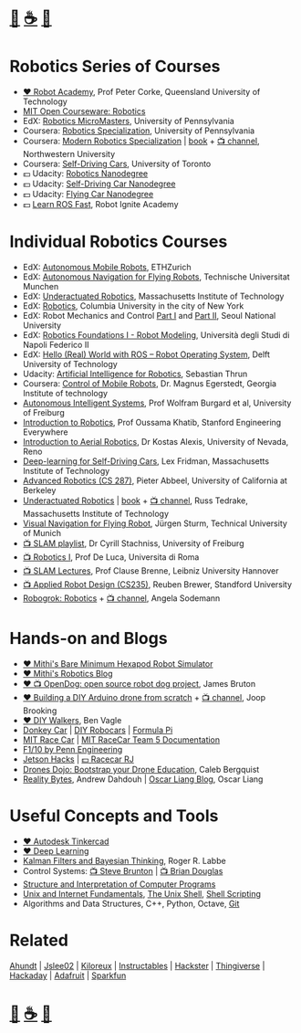 # [🐳](https://mithi.github.io/deep-blueberry) [☕️](https://ko-fi.com/minimithi) [🧧](https://www.paypal.me/minimithi) 

# Robotics Series of Courses

- [♥️ Robot Academy][series1], Prof Peter Corke, Queensland University of Technology
- [MIT Open Courseware: Robotics][series9] 
- EdX: [Robotics MicroMasters][series2], University of Pennsylvania
- Coursera: [Robotics Specialization][series3], University of Pennsylvania
- Coursera: [Modern Robotics Specialization][series4] | [book][series11a] + [📺 channel][series11b], Northwestern University
- Coursera: [Self-Driving Cars][series10], University of Toronto
- :dollar: Udacity: [Robotics Nanodegree][series5]
- :dollar: Udacity: [Self-Driving Car Nanodegree][series6]
- :dollar: Udacity: [Flying Car Nanodegree][series7]
- :dollar: [Learn ROS Fast][series8], Robot Ignite Academy

[series1]: http://robotacademy.net.au
[series2]: https://www.edx.org/micromasters/pennx-robotics
[series3]: https://www.coursera.org/specializations/robotics
[series4]: https://www.coursera.org/specializations/modernrobotics
[series5]: https://www.udacity.com/robotics
[series6]: https://www.udacity.com/drive
[series7]: https://www.udacity.com/course/flying-car-nanodegree--nd787
[series8]: http://www.theconstructsim.com/construct-learn-develop-robots-using-ros/robotigniteacademy_learnros/
[series9]: https://ocw.mit.edu/search/ocwsearch.htm?q=robotics
[series10]: https://www.coursera.org/specializations/self-driving-cars
[series11a]: http://modernrobotics.org 
[series11b]: https://www.youtube.com/playlist?list=PLggLP4f-rq02vX0OQQ5vrCxbJrzamYDfx

# Individual Robotics Courses

- EdX: [Autonomous Mobile Robots][course1], ETHZurich
- EdX: [Autonomous Navigation for Flying Robots][course2], Technische Universitat Munchen
- EdX: [Underactuated Robotics][course3], Massachusetts Institute of Technology
- EdX: [Robotics][course4], Columbia University in the city of New York
- EdX: Robot Mechanics and Control [Part I][course5] and [Part II][course6], Seoul National University
- EdX: [Robotics Foundations I - Robot Modeling][course7], Università degli Studi di Napoli Federico II
- EdX: [Hello (Real) World with ROS – Robot Operating System][course8], Delft University of Technology
- Udacity: [Artificial Intelligence for Robotics][course21], Sebastian Thrun
- Coursera: [Control of Mobile Robots][course9], Dr. Magnus Egerstedt, Georgia Institute of technology
- [Autonomous Intelligent Systems][course10], Prof Wolfram Burgard et al, University of Freiburg
- [Introduction to Robotics][course11], Prof Oussama Khatib, Stanford Engineering Everywhere
- [Introduction to Aerial Robotics][course13], Dr Kostas Alexis, University of Nevada, Reno
- [Deep-learning for Self-Driving Cars][course14], Lex Fridman, Massachusetts Institute of Technology
- [Advanced Robotics (CS 287)][course19], Pieter Abbeel, University of California at Berkeley
- [Underactuated Robotics][course20c] | [book][course20a] + [📺 channel][course20b], Russ Tedrake, Massachusetts Institute of Technology
- [Visual Navigation for Flying Robot][course22], Jürgen Sturm, Technical University of Munich
- [📺 SLAM playlist][course15], Dr Cyrill Stachniss, University of Freiburg
- [📺 Robotics I][course16], Prof De Luca, Universita di Roma
- [📺 SLAM Lectures][course18], Prof Clause Brenne, Leibniz University Hannover
- [📺 Applied Robot Design (CS235)][course23], Reuben Brewer, Standford University
- [Robogrok: Robotics][course17a] + [📺 channel][course17b], Angela Sodemann

[course1]: https://www.edx.org/course/autonomous-mobile-robots-ethx-amrx-2
[course2]: https://www.edx.org/course/autonomous-navigation-flying-robots-tumx-autonavx-0
[course3]: https://www.edx.org/course/underactuated-robotics-mitx-6-832x-0
[course4]: https://www.edx.org/course/robotics-columbiax-csmm-103x#!
[course5]: https://www.edx.org/course/robot-mechanics-control-part-i-snux-snu446-345-1x
[course6]: https://www.edx.org/course/robot-mechanics-control-part-ii-snux-snu446-345-2x
[course7]: https://www.edx.org/course/robotics-foundations-i-robot-modeling
[course8]: https://www.edx.org/course/hello-real-world-with-ros-robot-operating-system
[course9]: https://www.coursera.org/learn/mobile-robot
[course10]: http://ais.informatik.uni-freiburg.de/teaching/ss16/robotics/index_en.php
[course11]: https://see.stanford.edu/Course/CS223A
[course13]: http://www.kostasalexis.com/introduction-to-aerial-robotics.html
[course14]: http://selfdrivingcars.mit.edu/
[course15]: https://www.youtube.com/watch?v=V9qQc5X7O0k&list=PLgnQpQtFTOGQECnBvZSV61oxTrkPut-nc
[course16]: https://www.youtube.com/watch?v=pitZv3PuVMw&list=PLAQopGWlIcyaqDBW1zSKx7lHfVcOmWSWt
[course17a]: http://robogrok.com/index.html
[course17b]: https://www.youtube.com/user/asodemann3/videos
[course18]: https://www.youtube.com/watch?v=B2qzYCeT9oQ&list=PLpUPoM7Rgzi_7YWn14Va2FODh7LzADBSm
[course19]: https://people.eecs.berkeley.edu/~pabbeel/cs287-fa19/
[course20a]: http://underactuated.csail.mit.edu/underactuated.html
[course20b]: https://www.youtube.com/channel/UChfUOAhz7ynELF-s_1LPpWg/playlists
[course20c]: http://underactuated.csail.mit.edu/Spring2020/
[course21]: https://www.udacity.com/course/artificial-intelligence-for-robotics--cs373
[course22]: https://vision.in.tum.de/teaching/ss2013/visnav2013
[course23]: https://www.youtube.com/user/StanfordCS235/videos

# Hands-on and Blogs
- [♥️ Mithi's Bare Minimum Hexapod Robot Simulator][h16]
- [♥️ Mithi's Robotics Blog][h15]
- [♥️ 📺 OpenDog: open source robot dog project][h14], James Bruton
- [♥️ Building a DIY Arduino drone from scratch][h8] + [📺 channel][h13], Joop Brooking
- [♥️ DIY Walkers][h10], Ben Vagle
- [Donkey Car][h1] | [DIY Robocars][h2] | [Formula Pi][h17]
- [MIT Race Car][h3] | [MIT RaceCar Team 5 Documentation][h4]
- [F1/10 by Penn Engineering ][h5]
- [Jetson Hacks][h6] | [:dollar: Racecar RJ][h7]
- [Drones Dojo: Bootstrap your Drone Education][h9], Caleb Bergquist
- [Reality Bytes][h11], Andrew Dahdouh | [Oscar Liang Blog][h12], Oscar Liang

[h1]: http://www.donkeycar.com/
[h2]: http://diyrobocars.com/
[h3]: https://mit-racecar.github.io
[h4]: https://mit-racecar.github.io/6.141-spring-2016-team-5-documentation/
[h5]: http://f1tenth.org/lectures
[h6]: https://www.jetsonhacks.com/category/robotics/
[h7]:https://racecarj.com/
[h8]: http://www.brokking.net/ymfc-32_main.html
[h9]: https://dojofordrones.com/
[h10]: https://www.diywalkers.com/
[h11]: https://realitybytes.blog/
[h12]: https://oscarliang.com/
[h13]: https://www.youtube.com/user/MacPuffdog/playlists
[h14]: https://www.youtube.com/watch?v=0BoPoWF_FwY&list=PLpwJoq86vov_PkA0bla0eiUTsCAPi_mZf
[h15]: https://mithi.github.io/robotics-blog/
[h16]: https://github.com/mithi/hexapod-robot-simulator
[h17]: https://www.formulapi.com/

# Useful Concepts and Tools
- [♥️ Autodesk Tinkercad][tools10]
- [♥️ Deep Learning][tools1]
- [Kalman Filters and Bayesian Thinking][tools2], Roger R. Labbe
- Control Systems: [ 📺 Steve Brunton][tools3] | [📺 Brian Douglas][tools4]
- [Structure and Interpretation of Computer Programs][tools5]
- [Unix and Internet Fundamentals][tools6], [The Unix Shell][tools7], [Shell Scripting][tools8]
- Algorithms and Data Structures, C++, Python, Octave, [Git][tools9]

[tools1]: https://mithi.github.io/deep-blueberry/
[tools2]: https://github.com/rlabbe/Kalman-and-Bayesian-Filters-in-Python/
[tools3]: https://youtu.be/Pi7l8mMjYVE?list=PLMrJAkhIeNNR20Mz-VpzgfQs5zrYi085m
[tools4]: https://www.youtube.com/user/ControlLectures/featured
[tools5]: https://groups.csail.mit.edu/mac/classes/6.001/abelson-sussman-lectures/
[tools6]: http://en.tldp.org/HOWTO/Unix-and-Internet-Fundamentals-HOWTO/
[tools7]: https://www.shellscript.sh/
[tools8]: https://swcarpentry.github.io/shell-novice/
[tools9]: http://gitimmersion.com/
[tools10]: https://www.tinkercad.com/


# Related
[Ahundt](https://github.com/ahundt/awesome-robotics) |
[Jslee02](https://github.com/jslee02/awesome-robotics-libraries) |
[Kiloreux](https://github.com/Kiloreux/awesome-robotics) |
[Instructables][related1] | [Hackster][related2] | 
[Thingiverse][related3] | 
[Hackaday](https://hackaday.com/) |
[Adafruit](https://adafruit.com/) | 
[Sparkfun](https://www.sparkfun.com/)

[related1]: https://www.instructables.com/howto/robot/
[related2]: https://www.hackster.io/search?i=projects&q=robot
[related3]: https://www.thingiverse.com/search?q=robot

# [🐳](https://mithi.github.io/deep-blueberry) [☕️](https://ko-fi.com/minimithi) [🧧](https://www.paypal.me/minimithi)
